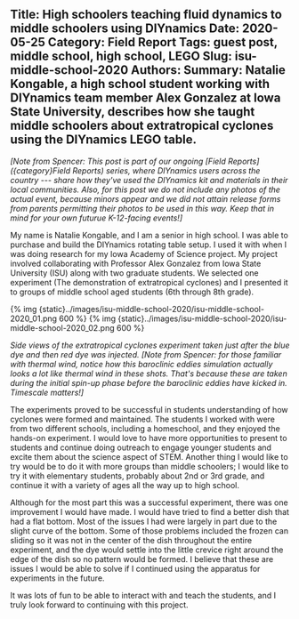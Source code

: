 Title: High schoolers teaching fluid dynamics to middle schoolers using DIYnamics
Date: 2020-05-25
Category: Field Report
Tags: guest post, middle school, high school, LEGO
Slug: isu-middle-school-2020
Authors:
Summary: Natalie Kongable, a high school student working with DIYnamics team member Alex Gonzalez at Iowa State University, describes how she taught middle schoolers about extratropical cyclones using the DIYnamics LEGO table.
---

_[Note from Spencer: This post is part of our ongoing [Field
Reports]({category}Field Reports) series, where DIYnamics users across
the country --- share how they've used the DIYnamics kit and materials
in their local communities.  Also, for this post we do not include
any photos of the actual event, because minors appear and we did not
attain release forms from parents permitting their photos to be used
in this way.  Keep that in mind for your own futurue K-12-facing
events!]_

My name is Natalie Kongable, and I am a senior in high school.  I was
able to purchase and build the DIYnamics rotating table setup.  I used
it with when I was doing research for my Iowa Academy of Science
project.  My project involved collaborating with Professor Alex
Gonzalez from Iowa State University (ISU) along with two graduate
students.  We selected one experiment (The demonstration of
extratropical cyclones) and I presented it to groups of middle school
aged students (6th through 8th grade).

{% img {static}../images/isu-middle-school-2020/isu-middle-school-2020_01.png 600 %}
{% img {static}../images/isu-middle-school-2020/isu-middle-school-2020_02.png 600 %}

_Side views of the extratropical cyclones experiment taken just after the blue dye and then red dye was injected.  [Note from Spencer: for those familiar with thermal wind, notice how this baroclinic eddies simulation actually looks a lot like thermal wind in these shots.  That's because these are taken during the initial spin-up phase before the baroclinic eddies have kicked in.  Timescale matters!]_

The experiments proved to be successful in students understanding of
how cyclones were formed and maintained.  The students I worked with
were from two different schools, including a homeschool, and they
enjoyed the hands-on experiment.  I would love to have more
opportunities to present to students and continue doing outreach to
engage younger students and excite them about the science aspect of
STEM.  Another thing I would like to try would be to do it with more
groups than middle schoolers; I would like to try it with elementary
students, probably about 2nd or 3rd grade, and continue it with a
variety of ages all the way up to high school.

Although for the most part this was a successful experiment, there was
one improvement I would have made.  I would have tried to find a
better dish that had a flat bottom.  Most of the issues I had were
largely in part due to the slight curve of the bottom. Some of those
problems included the frozen can sliding so it was not in the center
of the dish throughout the entire experiment, and the dye would settle
into the little crevice right around the edge of the dish so no
pattern would be formed.  I believe that these are issues I would be
able to solve if I continued using the apparatus for experiments in
the future.

It was lots of fun to be able to interact with and teach the students,
and I truly look forward to continuing with this project.
